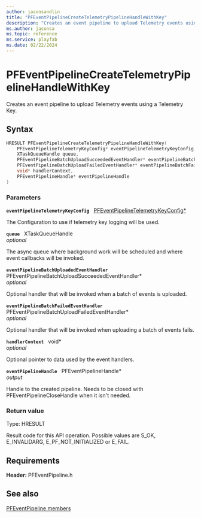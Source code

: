 ```yaml
---
author: jasonsandlin
title: "PFEventPipelineCreateTelemetryPipelineHandleWithKey"
description: "Creates an event pipeline to upload Telemetry events using a Telemetry Key."
ms.author: jasonsa
ms.topic: reference
ms.service: playfab
ms.date: 02/22/2024
---
```


# PFEventPipelineCreateTelemetryPipelineHandleWithKey  

Creates an event pipeline to upload Telemetry events using a Telemetry Key.  

## Syntax  
  
```cpp
HRESULT PFEventPipelineCreateTelemetryPipelineHandleWithKey(  
    PFEventPipelineTelemetryKeyConfig* eventPipelineTelemetryKeyConfig,  
    XTaskQueueHandle queue,  
    PFEventPipelineBatchUploadSucceededEventHandler* eventPipelineBatchUploadedEventHandler,  
    PFEventPipelineBatchUploadFailedEventHandler* eventPipelineBatchFailedEventHandler,  
    void* handlerContext,  
    PFEventPipelineHandle* eventPipelineHandle  
)  
```  
  
### Parameters  
  
**`eventPipelineTelemetryKeyConfig`** &nbsp; [PFEventPipelineTelemetryKeyConfig*](../structs/pfeventpipelinetelemetrykeyconfig.md)  
  
The Configuration to use if telemetry key logging will be used.  
  
**`queue`** &nbsp; XTaskQueueHandle  
*optional*  
  
The async queue where background work will be scheduled and where event callbacks will be invoked.  
  
**`eventPipelineBatchUploadedEventHandler`** &nbsp; PFEventPipelineBatchUploadSucceededEventHandler*  
*optional*  
  
Optional handler that will be invoked when a batch of events is uploaded.  
  
**`eventPipelineBatchFailedEventHandler`** &nbsp; PFEventPipelineBatchUploadFailedEventHandler*  
*optional*  
  
Optional handler that will be invoked when uploading a batch of events fails.  
  
**`handlerContext`** &nbsp; void*  
*optional*  
  
Optional pointer to data used by the event handlers.  
  
**`eventPipelineHandle`** &nbsp; PFEventPipelineHandle*  
*output*  
  
Handle to the created pipeline. Needs to be closed with PFEventPipelineCloseHandle when it isn't needed.  
  
  
### Return value
Type: HRESULT
  
Result code for this API operation. Possible values are S_OK, E_INVALIDARG, E_PF_NOT_INITIALIZED or E_FAIL.
  
  
## Requirements  
  
**Header:** PFEventPipeline.h
  
## See also  
[PFEventPipeline members](../pfeventpipeline_members.md)  

  
  
